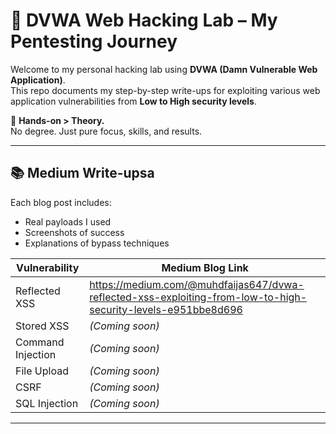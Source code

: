 # 🔐 DVWA Web Hacking Lab – My Pentesting Journey

Welcome to my personal hacking lab using **DVWA (Damn Vulnerable Web Application)**.  
This repo documents my step-by-step write-ups for exploiting various web application vulnerabilities from **Low to High security levels**.

🧠 **Hands-on > Theory.**  
No degree. Just pure focus, skills, and results.

---

## 📚 Medium Write-upsa

Each blog post includes:
- Real payloads I used
- Screenshots of success
- Explanations of bypass techniques

| Vulnerability        | Medium Blog Link                                       |
|----------------------|--------------------------------------------------------|
| Reflected XSS        | https://medium.com/@muhdfaijas647/dvwa-reflected-xss-exploiting-from-low-to-high-security-levels-e951bbe8d696
| Stored XSS           | *(Coming soon)*                                        |
| Command Injection    | *(Coming soon)*                                        |
| File Upload          | *(Coming soon)*                                        |
| CSRF                 | *(Coming soon)*                                        |
| SQL Injection        | *(Coming soon)*                                        |

---


